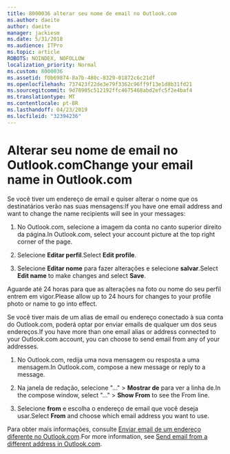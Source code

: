```yaml
---
title: 8000036 alterar seu nome de email no Outlook.com
ms.author: daeite
author: daeite
manager: jackiesm
ms.date: 5/31/2018
ms.audience: ITPro
ms.topic: article
ROBOTS: NOINDEX, NOFOLLOW
localization_priority: Normal
ms.custom: 8000036
ms.assetid: f0b69874-8a7b-480c-8329-01872c6c21df
ms.openlocfilehash: 737423f22de3e79f3362c96ff9f13e1d8b31fd21
ms.sourcegitcommit: 9d78905c512192ffc4675468abd2efc5f2e4baf4
ms.translationtype: MT
ms.contentlocale: pt-BR
ms.lasthandoff: 04/23/2019
ms.locfileid: "32394236"
---
```

# <a name="change-your-email-name-in-outlookcom"></a><span data-ttu-id="f7bfd-102">Alterar seu nome de email no Outlook.com</span><span class="sxs-lookup"><span data-stu-id="f7bfd-102">Change your email name in Outlook.com</span></span>

<span data-ttu-id="f7bfd-103">Se você tiver um endereço de email e quiser alterar o nome que os destinatários verão nas suas mensagens:</span><span class="sxs-lookup"><span data-stu-id="f7bfd-103">If you have one email address and want to change the name recipients will see in your messages:</span></span>
  
1. <span data-ttu-id="f7bfd-104">No Outlook.com, selecione a imagem da conta no canto superior direito da página.</span><span class="sxs-lookup"><span data-stu-id="f7bfd-104">In Outlook.com, select your account picture at the top right corner of the page.</span></span>
    
2. <span data-ttu-id="f7bfd-105">Selecione **Editar perfil**.</span><span class="sxs-lookup"><span data-stu-id="f7bfd-105">Select **Edit profile**.</span></span> 
    
3. <span data-ttu-id="f7bfd-106">Selecione **Editar nome** para fazer alterações e selecione **salvar**.</span><span class="sxs-lookup"><span data-stu-id="f7bfd-106">Select **Edit name** to make changes and select **Save**.</span></span> 
    
<span data-ttu-id="f7bfd-107">Aguarde até 24 horas para que as alterações na foto ou nome do seu perfil entrem em vigor.</span><span class="sxs-lookup"><span data-stu-id="f7bfd-107">Please allow up to 24 hours for changes to your profile photo or name to go into effect.</span></span>
  
<span data-ttu-id="f7bfd-108">Se você tiver mais de um alias de email ou endereço conectado à sua conta do Outlook.com, poderá optar por enviar emails de qualquer um dos seus endereços.</span><span class="sxs-lookup"><span data-stu-id="f7bfd-108">If you have more than one email alias or address connected to your Outlook.com account, you can choose to send email from any of your addresses.</span></span>
  
1. <span data-ttu-id="f7bfd-109">No Outlook.com, redija uma nova mensagem ou resposta a uma mensagem.</span><span class="sxs-lookup"><span data-stu-id="f7bfd-109">In Outlook.com, compose a new message or reply to a message.</span></span>
    
2. <span data-ttu-id="f7bfd-110">Na janela de redação, selecione "..." \> **Mostrar de** para ver a linha de.</span><span class="sxs-lookup"><span data-stu-id="f7bfd-110">In the compose window, select "..." \> **Show From** to see the From line.</span></span> 
    
3. <span data-ttu-id="f7bfd-111">Selecione **from** e escolha o endereço de email que você deseja usar.</span><span class="sxs-lookup"><span data-stu-id="f7bfd-111">Select **From** and choose which email address you want to use.</span></span> 
    
<span data-ttu-id="f7bfd-112">Para obter mais informações, consulte [Enviar email de um endereço diferente no Outlook.com](https://go.microsoft.com/fwlink/p/?linkid=2001701&amp;clcid=0x409).</span><span class="sxs-lookup"><span data-stu-id="f7bfd-112">For more information, see [Send email from a different address in Outlook.com](https://go.microsoft.com/fwlink/p/?linkid=2001701&amp;clcid=0x409).</span></span>
  

